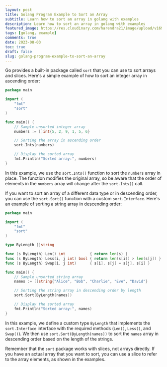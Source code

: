 ```yaml
---
layout: post
title: Golang Program Example to Sort an Array
subtitle: Learn how to sort an array in golang with examples
description: Learn how to sort an array in golang with examples
featured_image: https://res.cloudinary.com/harendra21/image/upload/v1691075824/awesome-go-lang/Golang_To_Sort_Array_ewwc51.png
tags: [golang, example]
comments: true
date: 2023-08-03
toc: true
draft: false
slug: golang-program-example-to-sort-an-array
---
```

Go provides a built-in package called `sort` that you can use to sort arrays and slices. Here's a simple example of how to sort an integer array in ascending order:

```go
package main

import (
	"fmt"
	"sort"
)

func main() {
	// Sample unsorted integer array
	numbers := []int{5, 2, 9, 1, 5, 6}

	// Sorting the array in ascending order
	sort.Ints(numbers)

	// Display the sorted array
	fmt.Println("Sorted array:", numbers)
}
```

In this example, we use the `sort.Ints()` function to sort the `numbers` array in place. The function modifies the original array, so be aware that the order of elements in the `numbers` array will change after the `sort.Ints()` call.

If you want to sort an array of a different data type or in descending order, you can use the `sort.Sort()` function with a custom `sort.Interface`. Here's an example of sorting a string array in descending order:

```go
package main

import (
	"fmt"
	"sort"
)

type ByLength []string

func (s ByLength) Len() int           { return len(s) }
func (s ByLength) Less(i, j int) bool { return len(s[i]) > len(s[j]) }
func (s ByLength) Swap(i, j int)      { s[i], s[j] = s[j], s[i] }

func main() {
	// Sample unsorted string array
	names := []string{"Alice", "Bob", "Charlie", "Eve", "David"}

	// Sorting the string array in descending order by length
	sort.Sort(ByLength(names))

	// Display the sorted array
	fmt.Println("Sorted array:", names)
}
```

In this example, we define a custom type `ByLength` that implements the `sort.Interface` interface with the required methods (`Len()`, `Less()`, and `Swap()`). We then use `sort.Sort(ByLength(names))` to sort the `names` array in descending order based on the length of the strings.

Remember that the `sort` package works with slices, not arrays directly. If you have an actual array that you want to sort, you can use a slice to refer to the array elements, as shown in the examples.